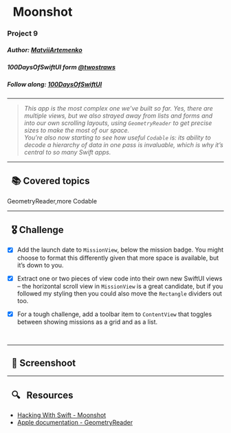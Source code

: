 
# &nbsp; Moonshot

### Project 9 
##### Author: *[MatviiArtemenko](https://github.com/100DaysOfSwiftUI-MatviiArtemenko)*

##### 100DaysOfSwiftUI form *[@twostraws](https://twitter.com/twostraws "twostraws twitter page")*

##### Follow along: *[100DaysOfSwiftUI](https://www.hackingwithswift.com/100/swiftui "Hacking with Swift")*

---

> *This app is the most complex one we’ve built so far. Yes, there are multiple views, but we also strayed away from lists and forms and into our own scrolling layouts, using `GeometryReader` to get precise sizes to make the most of our space. </br> You’re also now starting to see how useful `Codable` is: its ability to decode a hierarchy of data in one pass is invaluable, which is why it’s central to so many Swift apps.*

---

## &nbsp; 📚 Covered topics

  GeometryReader,more Codable 

---
## &nbsp; 🎖 Challenge
* [x] Add the launch date to `MissionView`, below the mission badge. You might choose to format this differently given that more space is available, but it’s down to you.

* [x] Extract one or two pieces of view code into their own new SwiftUI views – the horizontal scroll view in `MissionView` is a great candidate, but if you followed my styling then you could also move the `Rectangle` dividers out too.

* [x] For a tough challenge, add a toolbar item to `ContentView` that toggles between showing missions as a grid and as a list. 
<br>

---
## &nbsp; 📲 Screenshoot

<!-- add screenshots here!!! -->
---
##  &nbsp; 🔍 &nbsp; Resources 

* [Hacking With Swift - Moonshot](https://www.hackingwithswift.com/books/ios-swiftui/moonshot-wrap-up)
* [Apple documentation - GeometryReader](https://developer.apple.com/documentation/swiftui/geometryreader/)
